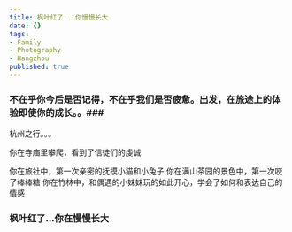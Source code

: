 ```yaml
---
title: 枫叶红了...你慢慢长大
date: {}
tags:
- Family
- Photography
- Hangzhou
published: true
---
```


### 不在乎你今后是否记得，不在乎我们是否疲惫。出发，在旅途上的体验即使你的成长。。###

杭州之行。。。

你在寺庙里攀爬，看到了信徒们的虔诚

<!-- more -->

你在旅社中，第一次亲密的抚摸小猫和小兔子
你在满山茶园的景色中，第一次咬了棒棒糖
你在竹林中，和偶遇的小妹妹玩的如此开心，学会了如何和表达自己的情感

### 枫叶红了...你在慢慢长大 ###
